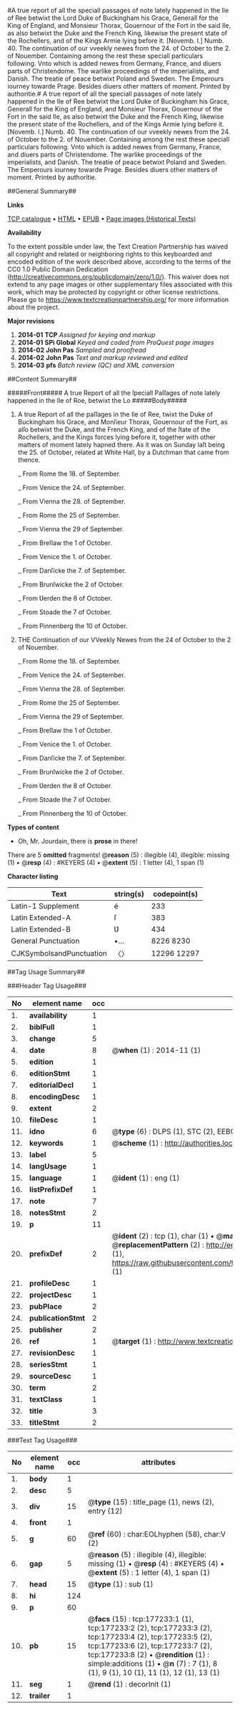 #A true report of all the speciall passages of note lately happened in the Ile of Ree betwixt the Lord Duke of Buckingham his Grace, Generall for the King of England, and Monsieur Thorax, Gouernour of the Fort in the said Ile, as also betwixt the Duke and the French King, likewise the present state of the Rochellers, and of the Kings Armie lying before it. [Novemb. I.] Numb. 40. The continuation of our vveekly newes from the 24. of October to the 2. of Nouember. Containing among the rest these speciall particulars following. Vnto which is added newes from Germany, France, and diuers parts of Christendome. The warlike proceedings of the imperialists, and Danish. The treatie of peace betwixt Poland and Sweden. The Emperours iourney towarde Prage. Besides diuers other matters of moment. Printed by authoritie.#
A true report of all the speciall passages of note lately happened in the Ile of Ree betwixt the Lord Duke of Buckingham his Grace, Generall for the King of England, and Monsieur Thorax, Gouernour of the Fort in the said Ile, as also betwixt the Duke and the French King, likewise the present state of the Rochellers, and of the Kings Armie lying before it. [Novemb. I.] Numb. 40. The continuation of our vveekly newes from the 24. of October to the 2. of Nouember. Containing among the rest these speciall particulars following. Vnto which is added newes from Germany, France, and diuers parts of Christendome. The warlike proceedings of the imperialists, and Danish. The treatie of peace betwixt Poland and Sweden. The Emperours iourney towarde Prage. Besides diuers other matters of moment. Printed by authoritie.

##General Summary##

**Links**

[TCP catalogue](http://www.ota.ox.ac.uk/tcp/)  • 
[HTML](http://tei.it.ox.ac.uk/tcp/Texts-HTML/free/B14/B14947.html)  • 
[EPUB](http://tei.it.ox.ac.uk/tcp/Texts-EPUB/free/B14/B14947.epub) • 
[Page images (Historical Texts)](https://historicaltexts.jisc.ac.uk/eebo-99841131e)

**Availability**

To the extent possible under law, the Text Creation Partnership has waived all copyright and related or neighboring rights to this keyboarded and encoded edition of the work described above, according to the terms of the CC0 1.0 Public Domain Dedication (http://creativecommons.org/publicdomain/zero/1.0/). This waiver does not extend to any page images or other supplementary files associated with this work, which may be protected by copyright or other license restrictions. Please go to https://www.textcreationpartnership.org/ for more information about the project.

**Major revisions**

1. __2014-01__ __TCP__ *Assigned for keying and markup*
1. __2014-01__ __SPi Global__ *Keyed and coded from ProQuest page images*
1. __2014-02__ __John Pas__ *Sampled and proofread*
1. __2014-02__ __John Pas__ *Text and markup reviewed and edited*
1. __2014-03__ __pfs__ *Batch review (QC) and XML conversion*

##Content Summary##

#####Front#####
A true Report of all the ſpeciall Paſſages of note lately happened in the Ile of Roe, betwixt the Lo
#####Body#####

1. A true Report of all the paſſages in the Ile of Ree, twixt the Duke of Buckingham his Grace, and Monſieur Thorax, Gouernour of the Fort, as alſo betwixt the Duke, and the French King, and of the ſtate of the Rochellers, and the Kings forces lying before it, together with other matters of moment lately hapned there. As it was on Sunday laſt being the 25. of October, related at White Hall, by a Dutchman that came from thence.

    _ From Rome the 18. of September.

    _ From Venice the 24. of September.

    _ From Vienna the 28. of September.

    _ From Rome the 25 of September.

    _ From Vienna the 29 of September.

    _ From Breſlaw the 1 of October.

    _ From Venice the 1. of October.

    _ From Danſicke the 7. of September.

    _ From Brunſwicke the 2 of October.

    _ From Ʋerden the 8 of October.

    _ From Stoade the 7 of October.

    _ From Pinnenberg the 10 of October.

1. THE Continuation of our VVeekly Newes from the 24 of October to the 2 of Nouember.

    _ From Rome the 18. of September.

    _ From Venice the 24. of September.

    _ From Vienna the 28. of September.

    _ From Rome the 25 of September.

    _ From Vienna the 29 of September.

    _ From Breſlaw the 1 of October.

    _ From Venice the 1. of October.

    _ From Danſicke the 7. of September.

    _ From Brunſwicke the 2 of October.

    _ From Ʋerden the 8 of October.

    _ From Stoade the 7 of October.

    _ From Pinnenberg the 10 of October.

**Types of content**

  * Oh, Mr. Jourdain, there is **prose** in there!

There are 5 **omitted** fragments! 
 @__reason__ (5) : illegible (4), illegible: missing (1)  •  @__resp__ (4) : #KEYERS (4)  •  @__extent__ (5) : 1 letter (4), 1 span (1)

**Character listing**


|Text|string(s)|codepoint(s)|
|---|---|---|
|Latin-1 Supplement|é|233|
|Latin Extended-A|ſ|383|
|Latin Extended-B|Ʋ|434|
|General Punctuation|•…|8226 8230|
|CJKSymbolsandPunctuation|〈〉|12296 12297|

##Tag Usage Summary##

###Header Tag Usage###

|No|element name|occ|attributes|
|---|---|---|---|
|1.|__availability__|1||
|2.|__biblFull__|1||
|3.|__change__|5||
|4.|__date__|8| @__when__ (1) : 2014-11 (1)|
|5.|__edition__|1||
|6.|__editionStmt__|1||
|7.|__editorialDecl__|1||
|8.|__encodingDesc__|1||
|9.|__extent__|2||
|10.|__fileDesc__|1||
|11.|__idno__|6| @__type__ (6) : DLPS (1), STC (2), EEBO-CITATION (1), PROQUEST (1), VID (1)|
|12.|__keywords__|1| @__scheme__ (1) : http://authorities.loc.gov/ (1)|
|13.|__label__|5||
|14.|__langUsage__|1||
|15.|__language__|1| @__ident__ (1) : eng (1)|
|16.|__listPrefixDef__|1||
|17.|__note__|7||
|18.|__notesStmt__|2||
|19.|__p__|11||
|20.|__prefixDef__|2| @__ident__ (2) : tcp (1), char (1)  •  @__matchPattern__ (2) : ([0-9\-]+):([0-9IVX]+) (1), (.+) (1)  •  @__replacementPattern__ (2) : http://eebo.chadwyck.com/downloadtiff?vid=$1&page=$2 (1), https://raw.githubusercontent.com/textcreationpartnership/Texts/master/tcpchars.xml#$1 (1)|
|21.|__profileDesc__|1||
|22.|__projectDesc__|1||
|23.|__pubPlace__|2||
|24.|__publicationStmt__|2||
|25.|__publisher__|2||
|26.|__ref__|1| @__target__ (1) : http://www.textcreationpartnership.org/docs/. (1)|
|27.|__revisionDesc__|1||
|28.|__seriesStmt__|1||
|29.|__sourceDesc__|1||
|30.|__term__|2||
|31.|__textClass__|1||
|32.|__title__|3||
|33.|__titleStmt__|2||


###Text Tag Usage###

|No|element name|occ|attributes|
|---|---|---|---|
|1.|__body__|1||
|2.|__desc__|5||
|3.|__div__|15| @__type__ (15) : title_page (1), news (2), entry (12)|
|4.|__front__|1||
|5.|__g__|60| @__ref__ (60) : char:EOLhyphen (58), char:V (2)|
|6.|__gap__|5| @__reason__ (5) : illegible (4), illegible: missing (1)  •  @__resp__ (4) : #KEYERS (4)  •  @__extent__ (5) : 1 letter (4), 1 span (1)|
|7.|__head__|15| @__type__ (1) : sub (1)|
|8.|__hi__|124||
|9.|__p__|60||
|10.|__pb__|15| @__facs__ (15) : tcp:177233:1 (1), tcp:177233:2 (2), tcp:177233:3 (2), tcp:177233:4 (2), tcp:177233:5 (2), tcp:177233:6 (2), tcp:177233:7 (2), tcp:177233:8 (2)  •  @__rendition__ (1) : simple:additions (1)  •  @__n__ (7) : 7 (1), 8 (1), 9 (1), 10 (1), 11 (1), 12 (1), 13 (1)|
|11.|__seg__|1| @__rend__ (1) : decorInit (1)|
|12.|__trailer__|1||
